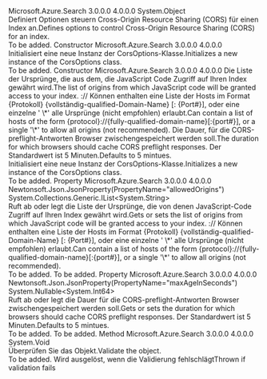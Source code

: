 <Type Name="CorsOptions" FullName="Microsoft.Azure.Search.Models.CorsOptions">
  <TypeSignature Language="C#" Value="public class CorsOptions" />
  <TypeSignature Language="ILAsm" Value=".class public auto ansi beforefieldinit CorsOptions extends System.Object" />
  <TypeSignature Language="DocId" Value="T:Microsoft.Azure.Search.Models.CorsOptions" />
  <TypeSignature Language="VB.NET" Value="Public Class CorsOptions" />
  <TypeSignature Language="F#" Value="type CorsOptions = class" />
  <AssemblyInfo>
    <AssemblyName>Microsoft.Azure.Search</AssemblyName>
    <AssemblyVersion>3.0.0.0</AssemblyVersion>
    <AssemblyVersion>4.0.0.0</AssemblyVersion>
  </AssemblyInfo>
  <Base>
    <BaseTypeName>System.Object</BaseTypeName>
  </Base>
  <Interfaces />
  <Docs>
    <summary>
            <span data-ttu-id="caa5d-101">Definiert Optionen steuern Cross-Origin Resource Sharing (CORS) für einen Index an.</span><span class="sxs-lookup"><span data-stu-id="caa5d-101">Defines options to control Cross-Origin Resource Sharing (CORS) for an index.</span></span>
            <see href="https://docs.microsoft.com/rest/api/searchservice/Create-Index" /></summary>
    <remarks>To be added.</remarks>
  </Docs>
  <Members>
    <Member MemberName=".ctor">
      <MemberSignature Language="C#" Value="public CorsOptions ();" />
      <MemberSignature Language="ILAsm" Value=".method public hidebysig specialname rtspecialname instance void .ctor() cil managed" />
      <MemberSignature Language="DocId" Value="M:Microsoft.Azure.Search.Models.CorsOptions.#ctor" />
      <MemberSignature Language="VB.NET" Value="Public Sub New ()" />
      <MemberType>Constructor</MemberType>
      <AssemblyInfo>
        <AssemblyName>Microsoft.Azure.Search</AssemblyName>
        <AssemblyVersion>3.0.0.0</AssemblyVersion>
        <AssemblyVersion>4.0.0.0</AssemblyVersion>
      </AssemblyInfo>
      <Parameters />
      <Docs>
        <summary>
            <span data-ttu-id="caa5d-102">Initialisiert eine neue Instanz der CorsOptions-Klasse.</span><span class="sxs-lookup"><span data-stu-id="caa5d-102">Initializes a new instance of the CorsOptions class.</span></span>
            </summary>
        <remarks>To be added.</remarks>
      </Docs>
    </Member>
    <Member MemberName=".ctor">
      <MemberSignature Language="C#" Value="public CorsOptions (System.Collections.Generic.IList&lt;string&gt; allowedOrigins, Nullable&lt;long&gt; maxAgeInSeconds = null);" />
      <MemberSignature Language="ILAsm" Value=".method public hidebysig specialname rtspecialname instance void .ctor(class System.Collections.Generic.IList`1&lt;string&gt; allowedOrigins, valuetype System.Nullable`1&lt;int64&gt; maxAgeInSeconds) cil managed" />
      <MemberSignature Language="DocId" Value="M:Microsoft.Azure.Search.Models.CorsOptions.#ctor(System.Collections.Generic.IList{System.String},System.Nullable{System.Int64})" />
      <MemberSignature Language="VB.NET" Value="Public Sub New (allowedOrigins As IList(Of String), Optional maxAgeInSeconds As Nullable(Of Long) = null)" />
      <MemberSignature Language="F#" Value="new Microsoft.Azure.Search.Models.CorsOptions : System.Collections.Generic.IList&lt;string&gt; * Nullable&lt;int64&gt; -&gt; Microsoft.Azure.Search.Models.CorsOptions" Usage="new Microsoft.Azure.Search.Models.CorsOptions (allowedOrigins, maxAgeInSeconds)" />
      <MemberType>Constructor</MemberType>
      <AssemblyInfo>
        <AssemblyName>Microsoft.Azure.Search</AssemblyName>
        <AssemblyVersion>3.0.0.0</AssemblyVersion>
        <AssemblyVersion>4.0.0.0</AssemblyVersion>
      </AssemblyInfo>
      <Parameters>
        <Parameter Name="allowedOrigins" Type="System.Collections.Generic.IList&lt;System.String&gt;" />
        <Parameter Name="maxAgeInSeconds" Type="System.Nullable&lt;System.Int64&gt;" />
      </Parameters>
      <Docs>
        <param name="allowedOrigins"><span data-ttu-id="caa5d-103">Die Liste der Ursprünge, die aus dem, die JavaScript Code Zugriff auf Ihren Index gewährt wird.</span><span class="sxs-lookup"><span data-stu-id="caa5d-103">The list of origins from which JavaScript code will be granted access to your index.</span></span> <span data-ttu-id="caa5d-104">:// Können enthalten eine Liste der Hosts im Format {Protokoll} {vollständig-qualified-Domain-Name} [: {Port#}], oder eine einzelne ' \*' alle Ursprünge (nicht empfohlen) erlaubt.</span><span class="sxs-lookup"><span data-stu-id="caa5d-104">Can contain a list of hosts of the form {protocol}://{fully-qualified-domain-name}[:{port#}], or a single '\*' to allow all origins (not recommended).</span></span></param>
        <param name="maxAgeInSeconds"><span data-ttu-id="caa5d-105">Die Dauer, für die CORS-preflight-Antworten Browser zwischengespeichert werden soll.</span><span class="sxs-lookup"><span data-stu-id="caa5d-105">The duration for which browsers should cache CORS preflight responses.</span></span> <span data-ttu-id="caa5d-106">Der Standardwert ist 5 Minuten.</span><span class="sxs-lookup"><span data-stu-id="caa5d-106">Defaults to 5 mintues.</span></span></param>
        <summary>
            <span data-ttu-id="caa5d-107">Initialisiert eine neue Instanz der CorsOptions-Klasse.</span><span class="sxs-lookup"><span data-stu-id="caa5d-107">Initializes a new instance of the CorsOptions class.</span></span>
            </summary>
        <remarks>To be added.</remarks>
      </Docs>
    </Member>
    <Member MemberName="AllowedOrigins">
      <MemberSignature Language="C#" Value="public System.Collections.Generic.IList&lt;string&gt; AllowedOrigins { get; set; }" />
      <MemberSignature Language="ILAsm" Value=".property instance class System.Collections.Generic.IList`1&lt;string&gt; AllowedOrigins" />
      <MemberSignature Language="DocId" Value="P:Microsoft.Azure.Search.Models.CorsOptions.AllowedOrigins" />
      <MemberSignature Language="VB.NET" Value="Public Property AllowedOrigins As IList(Of String)" />
      <MemberSignature Language="F#" Value="member this.AllowedOrigins : System.Collections.Generic.IList&lt;string&gt; with get, set" Usage="Microsoft.Azure.Search.Models.CorsOptions.AllowedOrigins" />
      <MemberType>Property</MemberType>
      <AssemblyInfo>
        <AssemblyName>Microsoft.Azure.Search</AssemblyName>
        <AssemblyVersion>3.0.0.0</AssemblyVersion>
        <AssemblyVersion>4.0.0.0</AssemblyVersion>
      </AssemblyInfo>
      <Attributes>
        <Attribute>
          <AttributeName>Newtonsoft.Json.JsonProperty(PropertyName="allowedOrigins")</AttributeName>
        </Attribute>
      </Attributes>
      <ReturnValue>
        <ReturnType>System.Collections.Generic.IList&lt;System.String&gt;</ReturnType>
      </ReturnValue>
      <Docs>
        <summary>
            <span data-ttu-id="caa5d-108">Ruft ab oder legt die Liste der Ursprünge, die von denen JavaScript-Code Zugriff auf Ihren Index gewährt wird.</span><span class="sxs-lookup"><span data-stu-id="caa5d-108">Gets or sets the list of origins from which JavaScript code will be granted access to your index.</span></span> <span data-ttu-id="caa5d-109">:// Können enthalten eine Liste der Hosts im Format {Protokoll} {vollständig-qualified-Domain-Name} [: {Port#}], oder eine einzelne ' \*' alle Ursprünge (nicht empfohlen) erlaubt.</span><span class="sxs-lookup"><span data-stu-id="caa5d-109">Can contain a list of hosts of the form {protocol}://{fully-qualified-domain-name}[:{port#}], or a single '\*' to allow all origins (not recommended).</span></span>
            </summary>
        <value>To be added.</value>
        <remarks>To be added.</remarks>
      </Docs>
    </Member>
    <Member MemberName="MaxAgeInSeconds">
      <MemberSignature Language="C#" Value="public Nullable&lt;long&gt; MaxAgeInSeconds { get; set; }" />
      <MemberSignature Language="ILAsm" Value=".property instance valuetype System.Nullable`1&lt;int64&gt; MaxAgeInSeconds" />
      <MemberSignature Language="DocId" Value="P:Microsoft.Azure.Search.Models.CorsOptions.MaxAgeInSeconds" />
      <MemberSignature Language="VB.NET" Value="Public Property MaxAgeInSeconds As Nullable(Of Long)" />
      <MemberSignature Language="F#" Value="member this.MaxAgeInSeconds : Nullable&lt;int64&gt; with get, set" Usage="Microsoft.Azure.Search.Models.CorsOptions.MaxAgeInSeconds" />
      <MemberType>Property</MemberType>
      <AssemblyInfo>
        <AssemblyName>Microsoft.Azure.Search</AssemblyName>
        <AssemblyVersion>3.0.0.0</AssemblyVersion>
        <AssemblyVersion>4.0.0.0</AssemblyVersion>
      </AssemblyInfo>
      <Attributes>
        <Attribute>
          <AttributeName>Newtonsoft.Json.JsonProperty(PropertyName="maxAgeInSeconds")</AttributeName>
        </Attribute>
      </Attributes>
      <ReturnValue>
        <ReturnType>System.Nullable&lt;System.Int64&gt;</ReturnType>
      </ReturnValue>
      <Docs>
        <summary>
            <span data-ttu-id="caa5d-110">Ruft ab oder legt die Dauer für die CORS-preflight-Antworten Browser zwischengespeichert werden soll.</span><span class="sxs-lookup"><span data-stu-id="caa5d-110">Gets or sets the duration for which browsers should cache CORS preflight responses.</span></span> <span data-ttu-id="caa5d-111">Der Standardwert ist 5 Minuten.</span><span class="sxs-lookup"><span data-stu-id="caa5d-111">Defaults to 5 mintues.</span></span>
            </summary>
        <value>To be added.</value>
        <remarks>To be added.</remarks>
      </Docs>
    </Member>
    <Member MemberName="Validate">
      <MemberSignature Language="C#" Value="public virtual void Validate ();" />
      <MemberSignature Language="ILAsm" Value=".method public hidebysig newslot virtual instance void Validate() cil managed" />
      <MemberSignature Language="DocId" Value="M:Microsoft.Azure.Search.Models.CorsOptions.Validate" />
      <MemberSignature Language="VB.NET" Value="Public Overridable Sub Validate ()" />
      <MemberSignature Language="F#" Value="abstract member Validate : unit -&gt; unit&#xA;override this.Validate : unit -&gt; unit" Usage="corsOptions.Validate " />
      <MemberType>Method</MemberType>
      <AssemblyInfo>
        <AssemblyName>Microsoft.Azure.Search</AssemblyName>
        <AssemblyVersion>3.0.0.0</AssemblyVersion>
        <AssemblyVersion>4.0.0.0</AssemblyVersion>
      </AssemblyInfo>
      <ReturnValue>
        <ReturnType>System.Void</ReturnType>
      </ReturnValue>
      <Parameters />
      <Docs>
        <summary>
            <span data-ttu-id="caa5d-112">Überprüfen Sie das Objekt.</span><span class="sxs-lookup"><span data-stu-id="caa5d-112">Validate the object.</span></span>
            </summary>
        <remarks>To be added.</remarks>
        <exception cref="T:Microsoft.Rest.ValidationException">
            <span data-ttu-id="caa5d-113">Wird ausgelöst, wenn die Validierung fehlschlägt</span><span class="sxs-lookup"><span data-stu-id="caa5d-113">Thrown if validation fails</span></span>
            </exception>
      </Docs>
    </Member>
  </Members>
</Type>